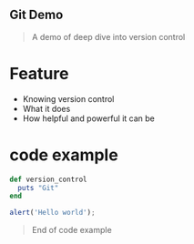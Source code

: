 ## Git Demo

> A demo of deep dive into version control

# Feature

- Knowing version control
- What it does
- How helpful and powerful it can be

# code example

```ruby
def version_control
  puts "Git"
end
```

```javascript
alert('Hello world');
```
> End of code example
